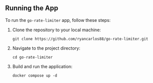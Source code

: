 ## Running the App

To run the `go-rate-limiter` app, follow these steps:

1. Clone the repository to your local machine:

    ```shell
    git clone https://github.com/ryancarlos88/go-rate-limiter.git
    ```

2. Navigate to the project directory:

    ```shell
    cd go-rate-limiter
    ```

3. Build and run the application:

    ```shell
    docker compose up -d
    ```


